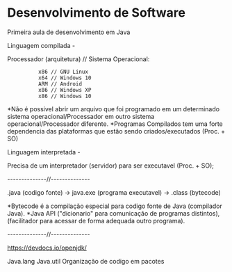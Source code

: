 # Desenvolvimento de Software
 Primeira aula de desenvolvimento em Java

Linguagem compilada - 

Processador (arquitetura) // Sistema Operacional:

		      x86 // GNU Linux
		      x64 // Windows 10
		      ARM // Android
		      x86 // Windows XP
		      x86 // Windows 10

*Não é possivel abrir um arquivo que foi programado em um determinado sistema operacional/Processador em outro sistema operacional/Processador diferente.
*Programas Compilados tem uma forte dependencia das plataformas que estão sendo criados/executados (Proc. + SO)


Linguagem interpretada - 

Precisa de um interpretador (servidor) para ser executavel (Proc. + SO);

--------------//--------------

.java (codigo fonte) -> java.exe (programa executavel) -> .class (bytecode)

*Bytecode é a compilação especial para codigo fonte de Java (compilador Java).
*Java API ("dicionario" para comunicação de programas distintos), (facilitador para acessar de forma adequada outro programa).

--------------//--------------

https://devdocs.io/openjdk/

Java.lang
Java.util
Organização de codigo em pacotes
